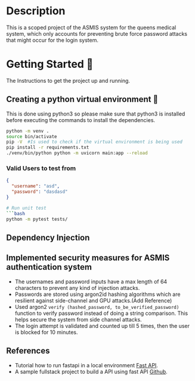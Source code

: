 # Description 
This is a scoped project of the ASMIS system for the queens medical system, which only accounts for preventing brute force 
password attacks that might occur for the login system. 

# Getting Started 🚀
The Instructions to get the project up and running.

## Creating a python virtual environment 🔧
This is done using python3  so please make sure that python3 is installed before executing the commands to install the 
dependencies.

```bash
python -m venv .
source bin/activate
pip -V  #Is used to check if the virtual environment is being used 
pip install -r requirements.txt
./venv/bin/python python -m uvicorn main:app --reload 
```

### Valid Users to test from
```json
{
  "username": "asd",
  "password": "dasdasd"
}
```

```bash
# Run unit test
```bash
python -m pytest tests/
```

## Dependency Injection 

## Implemented security measures for ASMIS authentication system
* The usernames and password inputs have a max length of 64 characters to prevent any kind of injection attacks.
* Passwords are stored using argon2id hashing algorithms which are resilient against side-channel and GPU attacks.(Add Reference)
* Used argon2 ```verify (hashed_password, to_be_verified_password)``` function to verify password instead of doing a string comparison. This helps secure the system from side channel attacks.
* The login attempt is validated and counted up till 5 times, then the user is blocked for 10 minutes. 

## References
* Tutorial how to run fastapi in a local environment <a href=https://fastapi.tiangolo.com/tutorial/first-steps/ class="external-link" target="_blank">
Fast API</a>.
* A sample fullstack project to build a API using fast API <a href=https://github.com/scionoftech/FastAPI-Full-Stack-Samples class="external-link" target="_blank">
Github</a>.